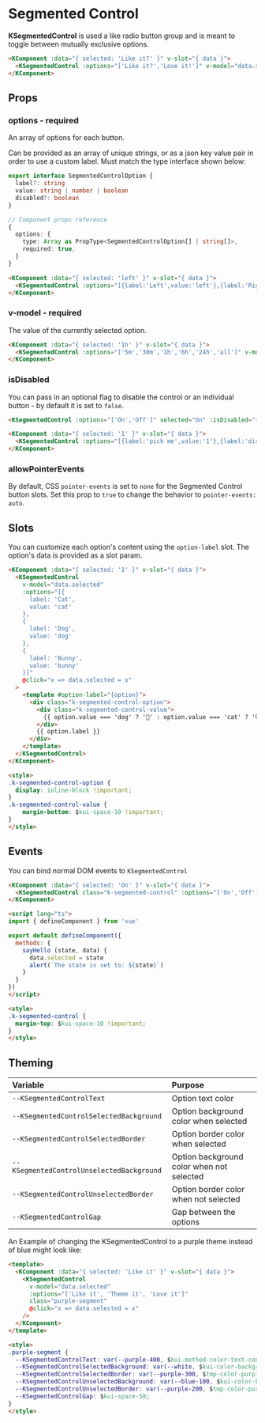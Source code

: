 # Segmented Control

**KSegmentedControl** is used a like radio button group and is meant to toggle between mutually exclusive options.

<KComponent :data="{ selected: 'Like it?' }" v-slot="{ data }">
  <KSegmentedControl :options="['Like it?','Love it!']" v-model="data.selected" @click="x => data.selected = x" />
</KComponent>

```html
<KComponent :data="{ selected: 'Like it?' }" v-slot="{ data }">
  <KSegmentedControl :options="['Like it?','Love it!']" v-model="data.selected" @click="x => data.selected = x" />
</KComponent>
```

## Props

### options - required

An array of options for each button.

Can be provided as an array of unique strings, or as a json key value pair in order to use a custom label. Must match the type interface shown below:

```ts
export interface SegmentedControlOption {
  label?: string
  value: string | number | boolean
  disabled?: boolean
}

// Component props reference
{
  options: {
    type: Array as PropType<SegmentedControlOption[] | string[]>,
    required: true,
  }
}
```

<KComponent :data="{ selected: 'left' }" v-slot="{ data }">
  <KSegmentedControl :options="[{label:'Left',value:'left'},{label:'Middle',value:'middle'},{label:'Right',value:'right'}]" v-model="data.selected" @click="x => data.selected = x" />
</KComponent>

```html
<KComponent :data="{ selected: 'left' }" v-slot="{ data }">
  <KSegmentedControl :options="[{label:'Left',value:'left'},{label:'Right',value:'right'}]" v-model="data.selected" @click="x => data.selected = x" />
</KComponent>
```

### v-model - required

The value of the currently selected option.

<KComponent :data="{ selected: '1h' }" v-slot="{ data }">
  <KSegmentedControl :options="['5m','30m','1h','6h','24h','all']" v-model="data.selected" @click="x => data.selected = x" />
</KComponent>

```html
<KComponent :data="{ selected: '1h' }" v-slot="{ data }">
  <KSegmentedControl :options="['5m','30m','1h','6h','24h','all']" v-model="data.selected" @click="x => data.selected = x" />
</KComponent>
```

### isDisabled

You can pass in an optional flag to disable the control or an individual button - by default it is set to `false`.

<KSegmentedControl :options="['On','Off']" selected="On" :isDisabled="true" />

```html
<KSegmentedControl :options="['On','Off']" selected="On" :isDisabled="true" />
```

<KComponent :data="{ selected: '1' }" v-slot="{ data }">
  <KSegmentedControl :options="[{label:'pick me',value:'1'},{label:'disabled',value:'2',disabled: true},{label:'or me',value:'3'}]" v-model="data.selected" @click="x => data.selected = x" />
</KComponent>

```html
<KComponent :data="{ selected: '1' }" v-slot="{ data }">
  <KSegmentedControl :options="[{label:'pick me',value:'1'},{label:'disabled',value:'2',disabled: true},{label:'or me',value:'3'}]" v-model="data.selected" @click="x => data.selected = x" />
</KComponent>
```

### allowPointerEvents

By default, CSS `pointer-events` is set to `none` for the Segmented Control button slots. Set this prop to `true` to change the behavior to `pointer-events: auto`.

## Slots

You can customize each option's content using the `option-label` slot. The option's data is provided as a slot param.

<KComponent :data="{ selected: 'cat' }" v-slot="{ data }">
  <KSegmentedControl
    v-model="data.selected"
    :options="[{
      label: 'Cat',
      value: 'cat'
    },
    {
      label: 'Dog',
      value: 'dog'
    },
    {
      label: 'Bunny',
      value: 'bunny'
    }]"
    @click="x => data.selected = x"
  >
    <template #option-label="{ option }">
      <div class="k-segmented-control-option">
        <div class="k-segmented-control-value">
          {{ option.value === 'dog' ? '🐶' : option.value === 'cat' ? '😸' : '🐰' }}
        </div>
        {{ option.label }}
      </div>
    </template>
  </KSegmentedControl>
</KComponent>

```html
<KComponent :data="{ selected: '1' }" v-slot="{ data }">
  <KSegmentedControl
    v-model="data.selected"
    :options="[{
      label: 'Cat',
      value: 'cat'
    },
    {
      label: 'Dog',
      value: 'dog'
    },
    {
      label: 'Bunny',
      value: 'bunny'
    }]"
    @click="x => data.selected = x"
  >
    <template #option-label="{option}">
      <div class="k-segmented-control-option">
        <div class="k-segmented-control-value">
          {{ option.value === 'dog' ? '🐶' : option.value === 'cat' ? '😸' : '🐰' }}
        </div>
        {{ option.label }}
      </div>
    </template>
  </KSegmentedControl>
</KComponent>

<style>
.k-segmented-control-option {
  display: inline-block !important;
}
.k-segmented-control-value {
    margin-bottom: $kui-space-10 !important;
}
</style>
```

## Events

You can bind normal DOM events to `KSegmentedControl`

<KComponent :data="{ selected: 'On' }" v-slot="{ data }">
  <KSegmentedControl class="k-segmented-control" :options="['On','Off']" v-model="data.selected" @click="x => sayHello(x) || (data.selected = x)" />
</KComponent>

<script lang="ts">
import { defineComponent } from 'vue'

export default defineComponent({
  methods: {
    sayHello (state) {
      alert(`The state is set to: ${state}`)
    }
  }
})
</script>

```html
<KComponent :data="{ selected: 'On' }" v-slot="{ data }">
  <KSegmentedControl class="k-segmented-control" :options="['On','Off']" v-model="data.selected" @click="state => sayHello(state, data)" />
</KComponent>

<script lang="ts">
import { defineComponent } from 'vue'

export default defineComponent({
  methods: {
    sayHello (state, data) {
      data.selected = state
      alert(`The state is set to: ${state}`)
    }
  }
})
</script>

<style>
.k-segmented-control {
  margin-top: $kui-space-10 !important;
}
</style>
```

## Theming

| Variable                                  | Purpose                                   |
| :---------------------------------------- | :---------------------------------------- |
| `--KSegmentedControlText`                 | Option text color                         |
| `--KSegmentedControlSelectedBackground`   | Option background color when selected     |
| `--KSegmentedControlSelectedBorder`       | Option border color when selected         |
| `--KSegmentedControlUnselectedBackground` | Option background color when not selected |
| `--KSegmentedControlUnselectedBorder`     | Option border color when not selected     |
| `--KSegmentedControlGap`                  | Gap between the options                   |

An Example of changing the KSegmentedControl to a purple theme instead of blue might look like:

<KComponent :data="{ selected: 'Like it' }" v-slot="{ data }">
  <KSegmentedControl
      v-model="data.selected"
      :options="['Like it', 'Theme it', 'Love it']"
      class="purple-segment"
      @click="x => data.selected = x"
    />
</KComponent>

```html
<template>
  <KComponent :data="{ selected: 'Like it' }" v-slot="{ data }">
    <KSegmentedControl
      v-model="data.selected"
      :options="['Like it', 'Theme it', 'Love it']"
      class="purple-segment"
      @click="x => data.selected = x"
    />
  </KComponent>
</template>

<style>
.purple-segment {
  --KSegmentedControlText: var(--purple-400, $kui-method-color-text-connect);
  --KSegmentedControlSelectedBackground: var(--white, $kui-color-background);
  --KSegmentedControlSelectedBorder: var(--purple-300, $tmp-color-purple-300);
  --KSegmentedControlUnselectedBackground: var(--blue-100, $kui-color-background-primary-weakest);
  --KSegmentedControlUnselectedBorder: var(--purple-200, $tmp-color-purple-200);
  --KSegmentedControlGap: $kui-space-50;
}
</style>
```

<style scoped lang="scss">
.purple-segment {
  --KSegmentedControlText: var(--purple-400, $kui-method-color-text-connect);
  --KSegmentedControlSelectedBackground: var(--white, $kui-color-background);
  --KSegmentedControlSelectedBorder: var(--purple-300, $tmp-color-purple-300);
  --KSegmentedControlUnselectedBackground: var(--blue-100, $kui-color-background-primary-weakest);
  --KSegmentedControlUnselectedBorder: var(--purple-200, $tmp-color-purple-200);
  --KSegmentedControlGap: $kui-space-50;
}
</style>

